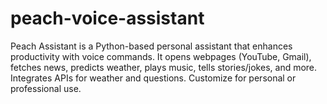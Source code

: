 # peach-voice-assistant
Peach Assistant is a Python-based personal assistant that enhances productivity with voice commands. It opens webpages (YouTube, Gmail), fetches news, predicts weather, plays music, tells stories/jokes, and more. Integrates APIs for weather and questions. Customize for personal or professional use.
